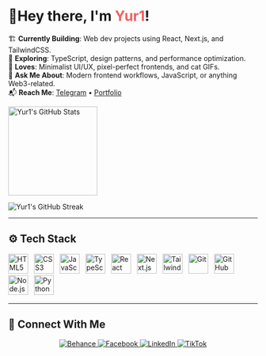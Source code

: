 <!--
  README inspired by https://yur1-dev.vercel.app/
  Author: Yur1
  Description: A concise yet stylish README highlighting key info, stats, and contact links.
-->

<!-- Top Section: Intro -->
<h1 align="left">🔩Hey there, I'm <span style="color:#f25f5c;">Yur1</span>!</h1>

🏗 **Currently Building**: Web dev projects using React, Next.js, and TailwindCSS.  
🔭 **Exploring**: TypeScript, design patterns, and performance optimization.  
🎨 **Loves**: Minimalist UI/UX, pixel-perfect frontends, and cat GIFs.  
💬 **Ask Me About**: Modern frontend workflows, JavaScript, or anything Web3-related.  
📬 **Reach Me**: [Telegram](https://t.me/yuri_roc) • [Portfolio](https://yur1-dev.vercel.app/)  

<img 
     src="https://github-readme-stats.vercel.app/api?username=yur1-dev&show_icons=true&theme=radical" 
     alt="Yur1's GitHub Stats" 
     height="180px"/>

  <img 
       src="https://github-readme-streak-stats.herokuapp.com/?user=yur1-dev&theme=radical" 
       alt="Yur1's GitHub Streak" />

---

## ⚙️ Tech Stack

<p>
  <!-- HTML5 -->
  <img 
       src="https://cdn.jsdelivr.net/gh/devicons/devicon/icons/html5/html5-original.svg" 
       alt="HTML5" 
       width="40" 
       height="40"
       style="margin-right: 8px;" />
  <!-- CSS3 -->
  <img 
       src="https://cdn.jsdelivr.net/gh/devicons/devicon/icons/css3/css3-original.svg" 
       alt="CSS3" 
       width="40" 
       height="40"
       style="margin-right: 8px;" />
  <!-- JavaScript -->
  <img 
       src="https://cdn.jsdelivr.net/gh/devicons/devicon/icons/javascript/javascript-original.svg" 
       alt="JavaScript" 
       width="40" 
       height="40"
       style="margin-right: 8px;" />
  <!-- TypeScript -->
  <img 
       src="https://cdn.jsdelivr.net/gh/devicons/devicon/icons/typescript/typescript-original.svg" 
       alt="TypeScript" 
       width="40" 
       height="40"
       style="margin-right: 8px;" />
  <!-- React -->
  <img 
       src="https://cdn.jsdelivr.net/gh/devicons/devicon/icons/react/react-original.svg" 
       alt="React" 
       width="40" 
       height="40"
       style="margin-right: 8px;" />
  <!-- Next.js -->
  <img 
       src="https://cdn.jsdelivr.net/gh/devicons/devicon/icons/nextjs/nextjs-original.svg" 
       alt="Next.js" 
       width="40" 
       height="40"
       style="margin-right: 8px;" />
  <!-- Tailwind CSS -->
  <img 
       src="https://upload.wikimedia.org/wikipedia/commons/d/d5/Tailwind_CSS_Logo.svg" 
       alt="Tailwind CSS" 
       width="40" 
       height="40"
       style="margin-right: 8px;" />
  <!-- Git -->
  <img 
       src="https://cdn.jsdelivr.net/gh/devicons/devicon/icons/git/git-original.svg" 
       alt="Git" 
       width="40" 
       height="40"
       style="margin-right: 8px;" />
  <!-- GitHub -->
  <img 
       src="https://cdn.jsdelivr.net/gh/devicons/devicon/icons/github/github-original.svg" 
       alt="GitHub" 
       width="40" 
       height="40"
       style="margin-right: 8px;" />
  <!-- Node.js -->
  <img 
       src="https://cdn.jsdelivr.net/gh/devicons/devicon/icons/nodejs/nodejs-original.svg" 
       alt="Node.js" 
       width="40" 
       height="40"
       style="margin-right: 8px;" />
  <!-- Python -->
  <img 
       src="https://cdn.jsdelivr.net/gh/devicons/devicon/icons/python/python-original.svg" 
       alt="Python" 
       width="40" 
       height="40"
       style="margin-right: 8px;" />
</p>

---

## 🔗 Connect With Me

<p align="center">
  <a href="https://www.behance.net/marcyuriesber">
    <img src="https://img.shields.io/badge/Behance-1769ff?logo=behance&logoColor=white" alt="Behance" />
  </a>
  <a href="https://www.facebook.com/yui.esb">
    <img src="https://img.shields.io/badge/Facebook-1877F2.svg?logo=facebook&logoColor=white" alt="Facebook" />
  </a>
  <a href="https://www.linkedin.com/in/yuri-esber-9422b1227/">
    <img src="https://img.shields.io/badge/LinkedIn-0077B5.svg?logo=linkedin&logoColor=white" alt="LinkedIn" />
  </a>
  <a href="https://tiktok.com/@yur1_dev">
    <img src="https://img.shields.io/badge/TikTok-000000.svg?logo=tiktok&logoColor=white" alt="TikTok" />
  </a>
</p>
